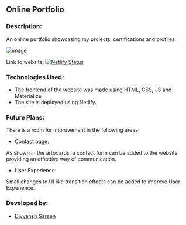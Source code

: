 ## Online Portfolio

### Description:

An online portfolio showcasing my projects, certifications and profiles.

![image](https://user-images.githubusercontent.com/59335572/135400422-660492c5-cc9c-4574-bf23-bb63360a13fb.png)

Link to website: [![Netlify Status](https://api.netlify.com/api/v1/badges/0302630b-62c5-42f9-af45-971fdabf5cb3/deploy-status)](https://divyanshsareen.netlify.app)

### Technologies Used:

- The frontend of the website was made using HTML, CSS, JS and Materialize.
- The site is deployed using Netlify.

### Future Plans:

There is a room for improvement in the following areas:

- Contact page:

As shown in the artboards, a contact form can be added to the website providing an effective way of communication.

- User Experience:

Small changes to UI like transition effects can be added to improve User Experience.

### Developed by:

- [Divyansh Sareen](https://github.com/DivyanshSareen)
